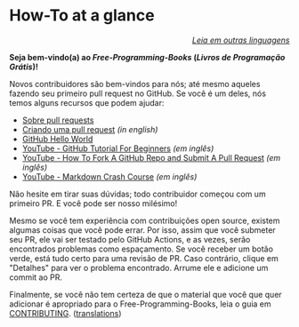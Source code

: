 # How-To at a glance

<div align="right" markdown="1">

*[Leia em outras linguagens](../README.md#translations)*

</div>

**Seja bem-vindo(a) ao *Free-Programming-Books* (*Livros de Programação Grátis*)!**

Novos contribuidores são bem-vindos para nós; até mesmo aqueles fazendo seu primeiro pull request no GitHub. Se você é um deles, nós temos alguns recursos que podem ajudar:

* [Sobre pull requests](https://docs.github.com/pt/pull-requests/collaborating-with-pull-requests/proposing-changes-to-your-work-with-pull-requests/about-pull-requests)
* [Criando uma pull request](https://docs.github.com/pt/pull-requests/collaborating-with-pull-requests/proposing-changes-to-your-work-with-pull-requests/creating-a-pull-request) *(in english)*
* [GitHub Hello World](https://docs.github.com/pt/get-started/quickstart/hello-world)
* [YouTube - GitHub Tutorial For Beginners](https://www.youtube.com/watch?v=0fKg7e37bQE) *(em inglês)*
* [YouTube - How To Fork A GitHub Repo and Submit A Pull Request](https://www.youtube.com/watch?v=G1I3HF4YWEw) *(em inglês)*
* [YouTube - Markdown Crash Course](https://www.youtube.com/watch?v=HUBNt18RFbo) *(em inglês)*


Não hesite em tirar suas dúvidas; todo contribuidor começou com um primeiro PR. E você pode ser nosso milésimo!

Mesmo se você tem experiência com contribuições open source, existem algumas coisas que você pode errar. Por isso, assim que você submeter seu PR, ele vai ser testado pelo GitHub Actions, e as vezes, serão encontrados problemas como espaçamento. Se você receber um botão verde, está tudo certo para uma revisão de PR. Caso contrário, clique em "Detalhes" para ver o problema encontrado. Arrume ele e adicione um commit ao PR.

Finalmente, se você não tem certeza de que o material que você que quer adicionar é apropriado para o Free-Programming-Books, leia o guia em [CONTRIBUTING](CONTRIBUTING-pt_BR.md). ([translations](../README.md#translations))
